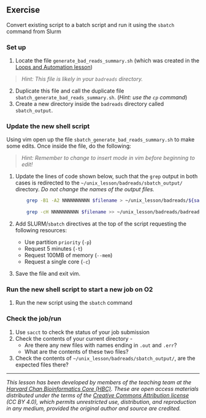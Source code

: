 ## Exercise

Convert existing script to a batch script and run it using the `sbatch` command from Slurm

### Set up
1. Locate the file `generate_bad_reads_summary.sh` (which was created in the [Loops and Automation lesson](../lessons/06_loops_and_automation.md))
> *Hint: This file is likely in your `badreads` directory.*
2. Duplicate this file and call the duplicate file `sbatch_generate_bad_reads_summary.sh`. (*Hint: use the `cp` command*)
3. Create a new directory inside the `badreads` directory called `sbatch_output`.

### Update the new shell script
Using vim open up the file `sbatch_generate_bad_reads_summary.sh` to make some edits. Once inside the file, do the following:

> *Hint: Remember to change to insert mode in vim before beginning to edit!*

1. Update the lines of code shown below, such that the `grep` output in both cases is redirected to the `~/unix_lesson/badreads/sbatch_output/` directory. *Do not change the names of the output files.*
      ```bash
          grep -B1 -A2 NNNNNNNNNN $filename > ~/unix_lesson/badreads/${samplename}_badreads.fq
          
          grep -cH NNNNNNNNNN $filename >> ~/unix_lesson/badreads/badreads.count.summary
      ```
1. Add SLURM/`sbatch` directives at the top of the script requesting the following resources:
   * Use partition `priority` (`-p`)
   * Request 5 minutes (`-t`)
   * Request 100MB of memory (`--mem`)
   * Request a single core (`-c`)
   
1. Save the file and exit vim.

### Run the new shell script to start a new job on O2
1. Run the new script using the `sbatch` command

### Check the job/run 
1. Use `sacct` to check the status of your job submission
1. Check the contents of your current directory -
    * Are there any new files with names ending in `.out` and `.err`?
    * What are the contents of these two files?
1. Check the contents of `~/unix_lesson/badreads/sbatch_output/`, are the expected files there?

---

*This lesson has been developed by members of the teaching team at the [Harvard Chan Bioinformatics Core (HBC)](http://bioinformatics.sph.harvard.edu/). These are open access materials distributed under the terms of the [Creative Commons Attribution license](https://creativecommons.org/licenses/by/4.0/) (CC BY 4.0), which permits unrestricted use, distribution, and reproduction in any medium, provided the original author and source are credited.*
